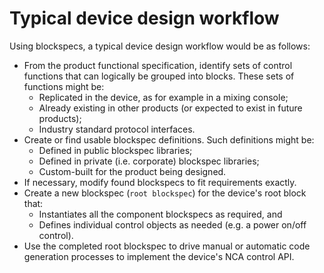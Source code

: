 # Typical device design workflow

Using blockspecs, a typical device design workflow would be as follows:

* From the product functional specification, identify sets of control functions that can logically be grouped into blocks. These sets of functions might be:
  * Replicated in the device, as for example in a mixing console;
  * Already existing in other products (or expected to exist in future products);
  * Industry standard protocol interfaces.
* Create or find usable blockspec definitions. Such definitions might be:
  * Defined in public blockspec libraries;
  * Defined in private (i.e. corporate) blockspec libraries;
  * Custom-built for the product being designed.
* If necessary, modify found blockspecs to fit requirements exactly.
* Create a new blockspec (`root blockspec`) for the device's root block that:
  * Instantiates all the component blockspecs as required, and
  * Defines individual control objects as needed (e.g. a power on/off control).
* Use the completed root blockspec to drive manual or automatic code generation processes to implement the device's NCA control API.
